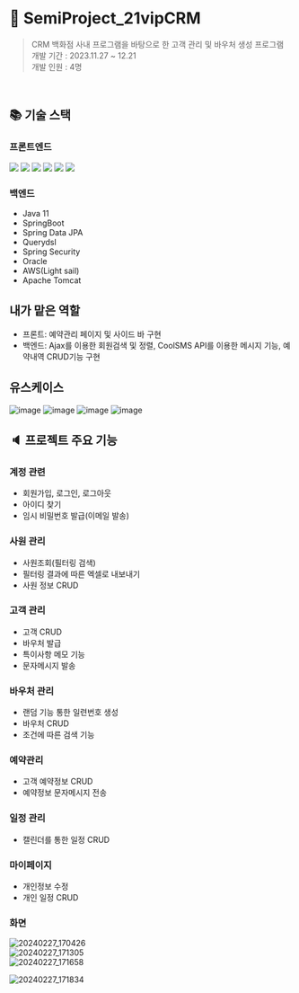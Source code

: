 # 📜 SemiProject_21vipCRM
> CRM 백화점 사내 프로그램을 바탕으로 한 고객 관리 및 바우처 생성 프로그램<br>개발 기간 : 2023.11.27 ~ 12.21
> <br>개발 인원 : 4명
<br>

## :books: 기술 스택
### 프론트엔드
  <img src="https://img.shields.io/badge/thymeleaf-005F0F?style=for-the-badge&logo=thymeleaf&logoColor=white">  <img src="https://img.shields.io/badge/html5-E34F26?style=for-the-badge&logo=html5&logoColor=white"> <img src="https://img.shields.io/badge/css3-1572B6?style=for-the-badge&logo=css3&logoColor=white">
  <img src="https://img.shields.io/badge/javascript-F7DF1E?style=for-the-badge&logo=javascript&logoColor=white">
    <img src="https://img.shields.io/badge/jquery-0769AD?style=for-the-badge&logo=jquery&logoColor=white">
      <img src="https://img.shields.io/badge/bootstrap-7952B3?style=for-the-badge&logo=bootstrap&logoColor=white">
### 백엔드  
- Java 11
- SpringBoot
- Spring Data JPA
- Querydsl
- Spring Security
- Oracle
- AWS(Light sail)
- Apache Tomcat


## 내가 맡은 역할
- 프론트: 예약관리 페이지 및 사이드 바 구현
- 백엔드: Ajax를 이용한 회원검색 및 정렬, CoolSMS API를 이용한 메시지 기능, 예약내역 CRUD기능 구현

## 유스케이스
![image](https://github.com/appletella/SemiProject_21vipCRM/assets/147576555/91bb450c-b851-432c-9f29-91283f31e8bc)
![image](https://github.com/appletella/SemiProject_21vipCRM/assets/147576555/31131080-2b26-4cf5-89c9-066fd58e760c)
![image](https://github.com/appletella/SemiProject_21vipCRM/assets/147576555/26621d15-c657-4d15-b352-023570f07a0c)
![image](https://github.com/appletella/SemiProject_21vipCRM/assets/147576555/bde45901-d8ee-4633-b64f-c51f4d1d196f)



## :speaker: 프로젝트 주요 기능 

### 계정 관련
- 회원가입, 로그인, 로그아웃
- 아이디 찾기
- 임시 비밀번호 발급(이메일 발송)
### 사원 관리
- 사원조회(필터링 검색) 
- 필터링 결과에 따른 엑셀로 내보내기
- 사원 정보 CRUD
### 고객 관리 
- 고객 CRUD
- 바우처 발급
- 특이사항 메모 기능
- 문자메시지 발송
### 바우처 관리 
- 랜덤 기능 통한 일련번호 생성
- 바우처 CRUD
- 조건에 따른 검색 기능
### 예약관리
- 고객 예약정보 CRUD
- 예약정보 문자메시지 전송
### 일정 관리 
- 캘린더를 통한 일정 CRUD
### 마이페이지
- 개인정보 수정
- 개인 일정 CRUD

### 화면
![20240227_170426](https://github.com/alsrl2275/alsrl2275/assets/142866976/e87fb6ed-2b21-4334-a374-b58f782dca45)
<br>
![20240227_171305](https://github.com/alsrl2275/alsrl2275/assets/142866976/fd73f176-a43a-474a-a831-481c6fa48e83)
<br>
![20240227_171658](https://github.com/alsrl2275/alsrl2275/assets/142866976/ec8250e6-bfca-47ec-b9fc-22e32c98bcd1)

![20240227_171834](https://github.com/alsrl2275/alsrl2275/assets/142866976/eb1c10a9-4d77-45d3-849b-339addf36421)


